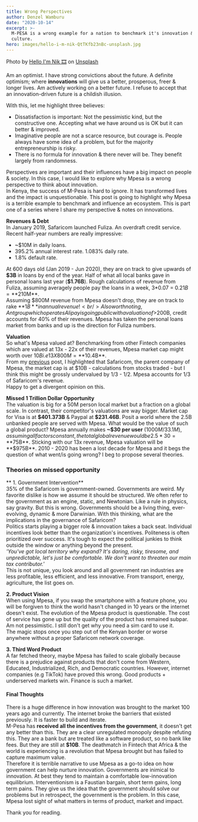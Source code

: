 ```yaml
---
title: Wrong Perspectives
author: Denzel Wamburu
date: "2020-10-14"
excerpt: >-
  M-PESA is a wrong example for a nation to benchmark it's innovation & startup
  culture.
hero: images/hello-i-m-nik-QtTKfb23nBc-unsplash.jpg
---
```


Photo by
<a href="https://unsplash.com/@helloimnik?utm_source=unsplash&amp;utm_medium=referral&amp;utm_content=creditCopyText">Hello
I'm Nik 🎞</a> on
<a href="https://unsplash.com/?utm_source=unsplash&amp;utm_medium=referral&amp;utm_content=creditCopyText">Unsplash</a>

Am an optimist. I have strong convictions about the future. A definite optimism;
where **innovations** will give us a better, prosperous, freer & longer lives.
Am actively working on a better future. I refuse to accept that an
innovation-driven future is a childish illusion.

With this, let me highlight three believes:

- Dissatisfaction is important: Not the pessimistic kind, but the constructive
  one. Accepting what we have around us is OK but it can better & improved.
- Imaginative people are not a scarce resource, but courage is. People always
  have some idea of a problem, but for the majority entrepreneurship is risky.
- There is no formula for innovation & there never will be. They benefit largely
  from randomness.

Perspectives are important and their influences have a big impact on people &
society. In this case, I would like to explore why Mpesa is a wrong perspective
to think about innovation. <br/> In Kenya, the success of M-Pesa is hard to
ignore. It has transformed lives and the impact is unquestionable. This post is
going to highlight why Mpesa is a terrible example to benchmark and influence an
ecosystem. This is part one of a series where I share my perspective & notes on
innovations.

**Revenues & Debt** <br/> In January 2019, Safaricom launched Fuliza. An
overdraft credit service. Recent half-year numbers are really impressive:

- ~\$10M in daily loans.
- 395.2% annual interest rate. 1.083% daily rate.
- 1.8% default rate.

At 600 days old (Jan 2019 - Jun 2020), they are on track to give upwards of
**\$3B** in loans by end of the year. Half of what all local banks gave in
personal loans last year (**\$1.76B**). Rough calculations of revenue from
Fuliza, assuming averagely people pay the loans in a week, 3\*0.07 =
$0.21B = **$210M**. <br/>Assuming \$800M revenue from Mpesa doesn't drop, they
are on track to rake
**$1B** in annual revenue! <br/>
Also worth noting, Ant group which operates Alipay is going public with a valuation of >$200B,
credit accounts for 40% of their revenues. Mpesa has taken the personal loans
market from banks and up is the direction for Fuliza numbers.

**Valuation** <br/> So what's Mpesa valued at? Benchmarking from other Fintech
companies which are valued at 13x - 22x of their revenues, Mpesa market cap
might worth over $10B i.e 13 X 800M = **$10.4B\*\*. <br/> From my
[previous](https://wamburu.codes/Platforming-the-future:-Safaricom) post, I
highlighted that Safaricom, the parent company of Mpesa, the market cap is at
\$10B - calculations from stocks traded - but I think this might be grossly
undervalued by 1/3 - 1/2. Mpesa accounts for 1/3 of Safaricom's revenue.
<br/>Happy to get a divergent opinion on this.

**Missed 1 Trillion Dollar Opportunity** <br/> The valuation is big for a 50M
person local market but a fraction on a global scale. In contrast, their
competitor's valuations are way bigger. Market cap for Visa is at **\$401.373B**
& Paypal at **\$231.46B**. Posit a world where the 2.5B unbanked people are
served with Mpesa. What would be the value of such a global product? Mpesa
annually makes **~\$30 per user**
($1000M/33.1M), assuming all factors constant, the total global revenue would be 2.5 * 30 = **$75B**.
Sticking with our 13x revenue, Mpesa valuation will be **\$975B\*\*. 2010 - 2020
has been a lost decade for Mpesa and it begs the question of what went/is going
wrong? I beg to propose several theories.

### Theories on missed opportunity

** 1. Government Intervention** <br/> 35% of the Safaricom is government-owned.
Governments are weird. My favorite dislike is how we assume it should be
structured. We often refer to the government as an engine, static, and
Newtonian. Like a rule in physics, say gravity. But this is wrong. Governments
should be a living thing, ever-evolving, dynamic & more Darwinian. With this
thinking, what are the implications in the governance of Safaricom? <br/>
Politics starts playing a bigger role & innovation takes a back seat. Individual
incentives look better than the organization's incentives. Politeness is often
prioritized over success. It's tough to expect the political junkies to think
outside the window or anything beyond the present. <br/> _'You've got local
territory why expand? It's daring, risky, tiresome, and unpredictable, let's
just be comfortable. We don't want to threaten our main tax contributor.'_ <br/>
This is not unique, you look around and all government ran industries are less
profitable, less efficient, and less innovative. From transport, energy,
agriculture, the list goes on.

**2. Product Vision** <br/> When using Mpesa, if you swap the smartphone with a
feature phone, you will be forgiven to think the world hasn't changed in 10
years or the internet doesn't exist. The evolution of the Mpesa product is
questionable. The cost of service has gone up but the quality of the product has
remained subpar. Am not pessimistic. I still don't get why you need a sim card
to use it. <br/> The magic stops once you step out of the Kenyan border or worse
anywhere without a proper Safaricom network coverage.

**3. Third Word Product** <br/> A far fetched theory, maybe Mpesa has failed to
scale globally because there is a prejudice against products that don't come
from Western, Educated, Industrialized, Rich, and Democratic countries. However,
internet companies (e.g TikTok) have proved this wrong. Good products +
underserved markets win. Finance is such a market.

#### Final Thoughts

There is a huge difference in how innovation was brought to the market 100 years
ago and currently. The internet broke the barriers that existed previously. It
is faster to build and iterate. <br/> M-Pesa has **received all the incentives
from the government**, it doesn't get any better than this. They are a clear
unregulated monopoly despite refuting this. They are a bank but are treated like
a software product, so no bank like fees. But they are still at **\$10B**. The
deathmatch in Fintech that Africa & the world is experiencing is a revolution
that Mpesa brought but has failed to capture maximum value. <br/> Therefore it
is terrible narrative to use Mpesa as a go-to idea on how government can help
nurture innovation. Governments are inimical to innovation. At best they tend to
maintain a comfortable low-innovation equilibrium. Interventionism is a Faustian
bargain, short term gains, long term pains. They give us the idea that the
government should solve our problems but in retrospect, the government is the
problem. In this case, Mpesa lost sight of what matters in terms of product,
market and impact.

Thank you for reading.

